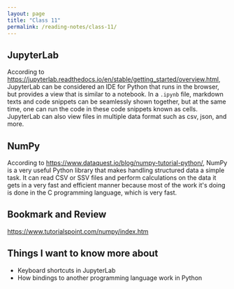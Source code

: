```yaml
---
layout: page
title: "Class 11"
permalink: /reading-notes/class-11/
---
```


## JupyterLab

According to <https://jupyterlab.readthedocs.io/en/stable/getting_started/overview.html>, JupyterLab can be considered an IDE for Python that runs in the browser, but provides a view that is similar to a notebook. In a `.ipynb` file, markdown texts and code snippets can be seamlessly shown together, but at the same time, one can run the code in these code snippets known as cells. JupyterLab can also view files in multiple data format such as csv, json, and more.

## NumPy

According to <https://www.dataquest.io/blog/numpy-tutorial-python/>, NumPy is a very useful Python library that makes handling structured data a simple task. It can read CSV or SSV files and perform calculations on the data it gets in a very fast and efficient manner because most of the work it's doing is done in the C programming language, which is very fast.

## Bookmark and Review

<https://www.tutorialspoint.com/numpy/index.htm>

## Things I want to know more about

- Keyboard shortcuts in JupyterLab
- How bindings to another programming language work in Python

